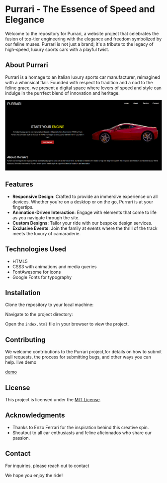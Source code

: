 # Purrari - The Essence of Speed and Elegance

Welcome to the repository for Purrari, a website project that celebrates the fusion of top-tier engineering with the elegance and freedom symbolized by our feline muses. Purrari is not just a brand; it's a tribute to the legacy of high-speed, luxury sports cars with a playful twist.

## About Purrari

Purrari is a homage to an Italian luxury sports car manufacturer, reimagined with a whimsical flair. Founded with respect to tradition and a nod to the feline grace, we present a digital space where lovers of speed and style can indulge in the purrfect blend of innovation and heritage.

![Purrari Home Screenshot](preview.png)

## Features

- **Responsive Design**: Crafted to provide an immersive experience on all devices. Whether you're on a desktop or on the go, Purrari is at your fingertips.
- **Animation-Driven Interaction**: Engage with elements that come to life as you navigate through the site.
- **Custom Designs**: Tailor your ride with our bespoke design services.
- **Exclusive Events**: Join the family at events where the thrill of the track meets the luxury of camaraderie.

## Technologies Used

- HTML5
- CSS3 with animations and media queries
- FontAwesome for icons
- Google Fonts for typography

## Installation

Clone the repository to your local machine:


Navigate to the project directory:


Open the `index.html` file in your browser to view the project.

## Contributing

We welcome contributions to the Purrari project,for details on how to submit pull requests, the process for submitting bugs, and other ways you can help.
live demo

[demo](https://abishekbalance.github.io/projects.github.io/)

## License

This project is licensed under the [MIT License](LICENSE.md).

## Acknowledgments

- Thanks to Enzo Ferrari for the inspiration behind this creative spin.
- Shoutout to all car enthusiasts and feline aficionados who share our passion.

## Contact

For inquiries, please reach out to contact

We hope you enjoy the ride!

